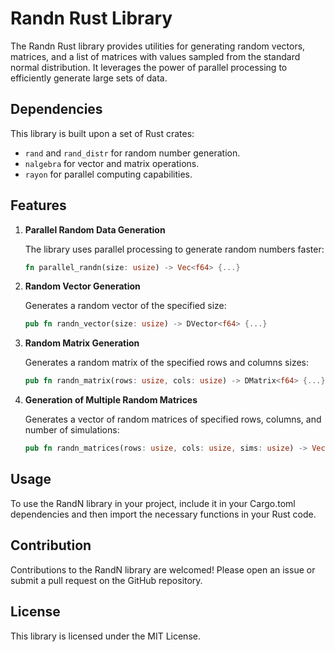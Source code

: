# Randn Rust Library

The Randn Rust library provides utilities for generating random vectors, matrices, and a list of matrices with values sampled from the standard normal distribution. It leverages the power of parallel processing to efficiently generate large sets of data.

## Dependencies

This library is built upon a set of Rust crates:
- `rand` and `rand_distr` for random number generation.
- `nalgebra` for vector and matrix operations.
- `rayon` for parallel computing capabilities.

## Features

1. **Parallel Random Data Generation**
   
   The library uses parallel processing to generate random numbers faster:
   ```rust
   fn parallel_randn(size: usize) -> Vec<f64> {...}
   ```
2. **Random Vector Generation**

   Generates a random vector of the specified size:
   ```rust
   pub fn randn_vector(size: usize) -> DVector<f64> {...}
   ```

3. **Random Matrix Generation**

   Generates a random matrix of the specified rows and columns sizes:
   ```rust
   pub fn randn_matrix(rows: usize, cols: usize) -> DMatrix<f64> {...}
   ```

4. **Generation of Multiple Random Matrices**

   Generates a vector of random matrices of specified rows, columns, and number of simulations:
   ```rust
   pub fn randn_matrices(rows: usize, cols: usize, sims: usize) -> Vec<DMatrix<f64>> {...}
   ```

## Usage

To use the RandN library in your project, include it in your Cargo.toml dependencies and then import the necessary functions in your Rust code.

## Contribution

Contributions to the RandN library are welcomed! Please open an issue or submit a pull request on the GitHub repository.

## License

This library is licensed under the MIT License.